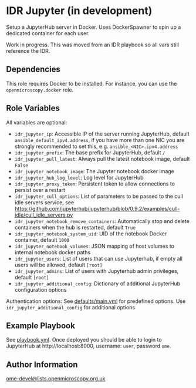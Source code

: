 IDR Jupyter (in development)
============================

Setup a JupyterHub server in Docker.
Uses DockerSpawner to spin up a dedicated container for each user.

Work in progress.
This was moved from an IDR playbook so all vars still reference the IDR.


Dependencies
------------

This role requires Docker to be installed.
For instance, you can use the `openmicroscopy.docker` role.


Role Variables
--------------

All variables are optional:
- `idr_jupyter_ip`: Accessible IP of the server running JupyterHub, default `ansible_default_ipv4.address`, if you have more than one NIC you are strongly recommended to set this, e.g. `ansible_<NIC>.ipv4.address`
- `idr_jupyter_prefix`: The base prefix for JupyterHub, default `/`
- `idr_jupyter_pull_latest`: Always pull the latest notebook image, default `False`
- `idr_jupyter_notebook_image`: The Jupyter notebook docker image
- `idr_jupyter_hub_log_level`: Log level for JupyterHub
- `idr_jupyter_proxy_token`: Persistent token to allow connections to persist over a restart
- `idr_jupyter_cull_options`: List of parameters to be passed to the cull idle servers service, see https://github.com/jupyterhub/jupyterhub/blob/0.9.2/examples/cull-idle/cull_idle_servers.py
- `idr_jupyter_notebook_remove_containers`: Automatically stop and delete containers when the hub is restarted, default `True`
- `idr_jupyter_notebook_system_uid`: UID of the notebook Docker container, default `1000`
- `idr_jupyter_notebook_volumes`: JSON mapping of host volumes to internal notebook docker paths
- `idr_jupyter_users`: List of users that can use Jupyterhub, if empty all users will be allowed, default `[root]`
- `idr_jupyter_admins`: List of users with Jupyterhub admin privileges, default `[root]`
- `idr_jupyter_additional_config`: Dictionary of additional JupyterHub configuration options

Authentication options: See [defaults/main.yml](defaults/main.yml) for predefined options. Use `idr_jupyter_additional_config` for additional options


Example Playbook
----------------

See [playbook.yml](playbook.yml).
Once deployed you should be able to login to JupyterHub at http://localhost:8000, username: `user`, password `ome`.


Author Information
------------------

ome-devel@lists.openmicroscopy.org.uk
